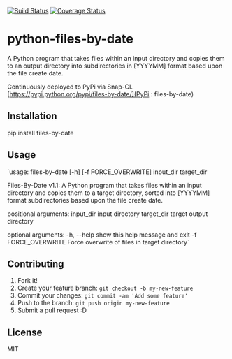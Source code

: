 [![Build Status](^https://travis-ci.org/DEV3L/python-files-by-date.png^)](https://travis-ci.org/DEV3L/python-files-by-date)
[![Coverage Status](https://coveralls.io/repos/github/DEV3L/python-files-by-date/badge.svg)](https://coveralls.io/github/DEV3L/python-files-by-date)

# python-files-by-date

A Python program that takes files within an input directory and copies them to an output directory into subdirectories in [YYYYMM] format based upon the file create date.

Continuously deployed to PyPi via Snap-CI. 
[https://pypi.python.org/pypi/files-by-date/](PyPi : files-by-date)


## Installation

pip install files-by-date


## Usage

`usage: files-by-date [-h] [-f FORCE_OVERWRITE] input_dir target_dir

Files-By-Date v1.1: A Python program that takes files within an input
directory and copies them to a target directory, sorted into [YYYYMM] format
subdirectories based upon the file create date.

positional arguments:
  input_dir           input directory
  target_dir          target output directory

optional arguments:
  -h, --help          show this help message and exit
  -f FORCE_OVERWRITE  Force overwrite of files in target directory`


## Contributing

1. Fork it!
2. Create your feature branch: `git checkout -b my-new-feature`
3. Commit your changes: `git commit -am 'Add some feature'`
4. Push to the branch: `git push origin my-new-feature`
5. Submit a pull request :D


## License

MIT
